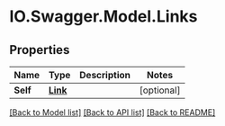 # IO.Swagger.Model.Links
## Properties

Name | Type | Description | Notes
------------ | ------------- | ------------- | -------------
**Self** | [**Link**](Link.md) |  | [optional] 

[[Back to Model list]](../README.md#documentation-for-models) [[Back to API list]](../README.md#documentation-for-api-endpoints) [[Back to README]](../README.md)

